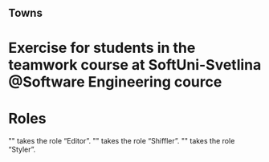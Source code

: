 ## Towns
# Exercise for students in the teamwork course at SoftUni-Svetlina @Software Engineering cource

# Roles
  "" takes the role “Editor”.
  "" takes the role “Shiffler”.
  "" takes the role “Styler”.
